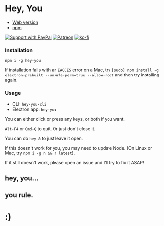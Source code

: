 # Hey, You

* [Web version](https://zacanger.github.io/hey-you/)
* [npm](http://npm.im/hey-you)

[![Support with PayPal](https://img.shields.io/badge/paypal-donate-yellow.png)](https://paypal.me/zacanger) [![Patreon](https://img.shields.io/badge/patreon-donate-yellow.svg)](https://www.patreon.com/zacanger) [![ko-fi](https://img.shields.io/badge/donate-KoFi-yellow.svg)](https://ko-fi.com/U7U2110VB)

### Installation

`npm i -g hey-you`

If installation fails with an `EACCES` error on a Mac, try
`[sudo] npm install -g electron-prebuilt --unsafe-perm=true --allow-root` and
then try installing again.

### Usage

* CLI: `hey-you-cli`
* Electron app: `hey-you`

You can either click or press any keys, or both if you want.

`Alt-F4` or `Cmd-Q` to quit. Or just don't close it.

You can do `hey &` to just leave it open.

If this doesn't work for you, you may need to update Node.
(On Linux or Mac, try `npm i -g n && n latest`).

If it still doesn't work, please open an issue and I'll try to fix it ASAP!

## hey, you...
## you rule.

# :)
